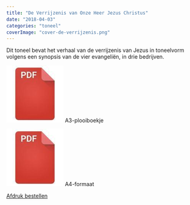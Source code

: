 ```yaml
---
title: "De Verrijzenis van Onze Heer Jezus Christus"
date: "2018-04-03"
categories: "toneel"
coverImage: "cover-de-verrijzenis.png"
---
```


Dit toneel bevat het verhaal van de verrijzenis van Jezus in toneelvorm volgens een synopsis van de vier evangeliën, in drie bedrijven.

<!--more-->

[![pdf](images/2bdd26a893f94f1d69b5a89ee751a599-150x150.jpg)](https://storage.googleapis.com/geloven-leren/toneel/synopsis%20van%20het%20verrijzenisverhaal%20in%20toneelvorm-a4.pdf) A3-plooiboekje

[![pdf](images/2bdd26a893f94f1d69b5a89ee751a599-150x150.jpg)](https://storage.googleapis.com/geloven-leren/toneel/synopsis%20van%20het%20verrijzenisverhaal%20in%20toneelvorm.pdf) A4-formaat

[Afdruk bestellen](https://www.peecho.com/print/en/395668)

